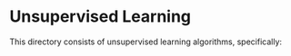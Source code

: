# Unsupervised Learning

This directory consists of unsupervised learning algorithms, specifically:
